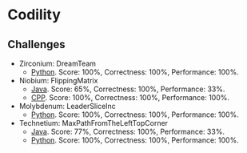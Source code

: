 # Codility

## Challenges
- Zirconium: DreamTeam
  - [Python](challenges/zirconium.py). Score: 100%, Correctness: 100%, Performance: 100%.
- Niobium: FlippingMatrix
  - [Java](challenges/niobium.java). Score: 65%, Correctness: 100%, Performance: 33%.
  - [CPP](challenges/niobium.cpp). Score: 100%, Correctness: 100%, Performance: 100%.
- Molybdenum: LeaderSliceInc
  - [Python](challenges/molybdenum.py). Score: 100%, Correctness: 100%, Performance: 100%.  
- Technetium: MaxPathFromTheLeftTopCorner
  - [Java](challenges/technetium.java). Score: 77%, Correctness: 100%, Performance: 33%.
  - [Python](challenges/technetium.py). Score: 100%, Correctness: 100%, Performance: 100%.
  
  
